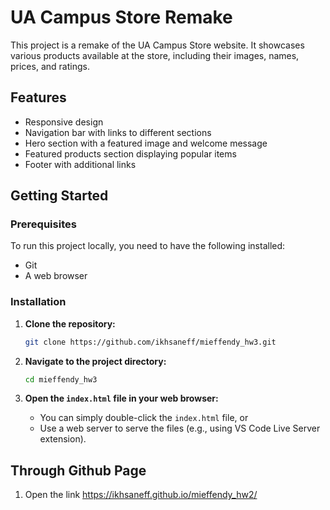 # UA Campus Store Remake

This project is a remake of the UA Campus Store website. It showcases various products available at the store, including their images, names, prices, and ratings.

## Features
- Responsive design
- Navigation bar with links to different sections
- Hero section with a featured image and welcome message
- Featured products section displaying popular items
- Footer with additional links

## Getting Started

### Prerequisites
To run this project locally, you need to have the following installed:
- Git
- A web browser

### Installation

1. **Clone the repository:**
    ```bash
    git clone https://github.com/ikhsaneff/mieffendy_hw3.git
    ```

2. **Navigate to the project directory:**
    ```bash
    cd mieffendy_hw3
    ```

3. **Open the `index.html` file in your web browser:**
    - You can simply double-click the `index.html` file, or
    - Use a web server to serve the files (e.g., using VS Code Live Server extension).

## Through Github Page

1. Open the link https://ikhsaneff.github.io/mieffendy_hw2/
